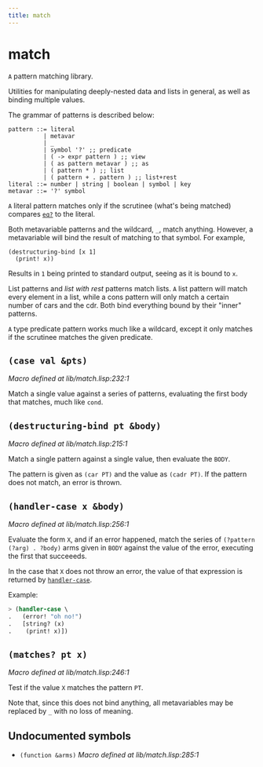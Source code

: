 ```yaml
---
title: match
---
```

# match
`A` pattern matching library.

Utilities for manipulating deeply-nested data and lists in general, as
well as binding multiple values.

The grammar of patterns is described below:
```
pattern ::= literal
          | metavar
          | _
          | symbol '?' ;; predicate
          | ( -> expr pattern ) ;; view
          | ( as pattern metavar ) ;; as
          | ( pattern * ) ;; list
          | ( pattern + . pattern ) ;; list+rest
literal ::= number | string | boolean | symbol | key
metavar ::= '?' symbol
```

`A` literal pattern matches only if the scrutinee (what's being matched)
compares [`eq?`](lib.type.md#eq-x-y) to the literal.

Both metavariable patterns and the wildcard, `_`, match
anything. However, a metavariable will bind the result of matching to
that symbol. For example,

```
(destructuring-bind [x 1]
  (print! x))
```

Results in `1` being printed to standard output, seeing as it is bound
to `x`.

List patterns and _list with rest_ patterns match lists. `A` list pattern
will match every element in a list, while a cons pattern will only match
a certain number of cars and the cdr. Both bind everything bound by
their "inner" patterns.

`A` type predicate pattern works much like a wildcard, except it only
matches if the scrutinee matches the given predicate.

## `(case val &pts)`
*Macro defined at lib/match.lisp:232:1*

Match a single value against a series of patterns, evaluating the
first body that matches, much like `cond`.

## `(destructuring-bind pt &body)`
*Macro defined at lib/match.lisp:215:1*

Match a single pattern against a single value, then evaluate the `BODY`.

The pattern is given as `(car PT)` and the value as `(cadr PT)`.  If
the pattern does not match, an error is thrown.

## `(handler-case x &body)`
*Macro defined at lib/match.lisp:256:1*

Evaluate the form `X`, and if an error happened, match the series
of `(?pattern (?arg) . ?body)` arms given in `BODY` against the value of
the error, executing the first that succeeeds.

In the case that `X` does not throw an error, the value of that
expression is returned by [`handler-case`](lib.match.md#handler-case-x-body).

Example:

```cl
> (handler-case \
.   (error! "oh no!")
.   [string? (x)
.    (print! x)])
```

## `(matches? pt x)`
*Macro defined at lib/match.lisp:246:1*

Test if the value `X` matches the pattern `PT`.

Note that, since this does not bind anything, all metavariables may be
replaced by `_` with no loss of meaning.

## Undocumented symbols
 - `(function &arms)` *Macro defined at lib/match.lisp:285:1*
